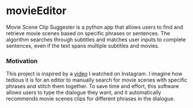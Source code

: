 # movieEditor

Movie Scene Clip Suggester is a python app that allows users to find and retrieve movie scenes based on specific phrases or sentences. The algorithm searches through subtitles and matches user inputs to complete sentences, even if the text spans multiple subtitles and movies.

### Motivation

This project is inspired by a [video](https://www.instagram.com/p/C8UYQkXR8Zd/) I watched on Instagram. I imagine how tedious it is for an editor to manually search for movie scenes with specific phrases and stitch them together. To save time and effort, this software allows users to type the dialogue they want, and it automatically recommends movie scenes clips for different phrases in the dialogue.

